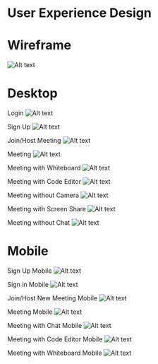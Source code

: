 # User Experience Design


# Wireframe

![Alt text](ux-design/Wireframe.png?raw=true "Wireframe")


# Desktop

Login
![Alt text](ux-design/Sign-in.png.png?raw=true "Login")

Sign Up
![Alt text](ux-design/Sign-Up.png?raw=true "Sign Up")

Join/Host Meeting
![Alt text](ux-design/New%20Meeting.png?raw=true "Join/Host Meeting")

Meeting
![Alt text](ux-design/Meeting.png?raw=true "Meeting")

Meeting with Whiteboard
![Alt text](ux-design/Meeting_With_Whiteboard.png?raw=true "Meeting with Whiteboard")

Meeting with Code Editor
![Alt text](ux-design/Meeting%20with%20Code%20editor.png?raw=true "Meeting with Code Editor")

Meeting without Camera
![Alt text](ux-design/Meeting%20without%20Camera.png.png?raw=true "Meeting without Camera")

Meeting with Screen Share
![Alt text](ux-design/Meeting%20with%20Screen%20Share.png.png?raw=true "Meeting with Screen Share")

Meeting without Chat
![Alt text](ux-design/Meeting%20without%20Chat.png.png?raw=true "Meeting without Chat")


# Mobile

Sign Up Mobile
![Alt text](ux-design/Sign-Up%20Mobile.png?raw=true "Wireframe")

Sign in Mobile
![Alt text](ux-design/Sign-in%20Mobile.png?raw=true "Wireframe")

Join/Host New Meeting Mobile
![Alt text](ux-design/New%20Meeting%20Mobile.png?raw=true "Wireframe")

Meeting Mobile
![Alt text](ux-design/Call%20Mobile.png?raw=true "Wireframe")

Meeting with Chat Mobile
![Alt text](ux-design/Call%20with%20Chat%20Mobile.png?raw=true "Wireframe")

Meeting with Code Editor Mobile
![Alt text](ux-design/Call%20with%20Code%20Editor%20Mobile.png?raw=true "Wireframe")

Meeting with Whiteboard Mobile
![Alt text](ux-design/Call%20with%20Whiteboard%20Mobile.png?raw=true "Wireframe")